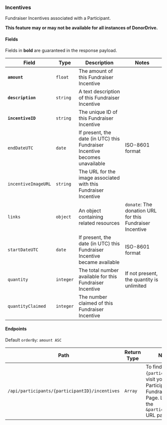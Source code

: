 ### Incentives
Fundraiser Incentives associated with a Participant.

**This feature may or may not be available for all instances of DonorDrive.**

#### Fields

Fields in **bold** are guaranteed in the response payload.

|Field|Type|Description|Notes|
|---|---|---|---|
|**`amount`**|`float`|The amount of this Fundraiser Incentive||
|**`description`**|`string`|A text description of this Fundraiser Incentive||
|**`incentiveID`**|`string`|The unique ID of this Fundraiser Incentive||
|`endDateUTC`|`date`|If present, the date (in UTC) this Fundraiser Incentive becomes unavailable|ISO-8601 format|
|`incentiveImageURL`|`string`|The URL for the image associated with this Fundraiser Incentive||
|`links`|`object`|An object containing related resources|`donate`: The donation URL for this Fundraiser Incentive|
|`startDateUTC`|`date`|If present, the date (in UTC) this Fundraiser Incentive became available|ISO-8601 format|
|`quantity`|`integer`|The total number available for this Fundraiser Incentive|If not present, the quantity is unlimited|
|`quantityClaimed`|`integer`|The number claimed of this Fundraiser Incentive||

#### Endpoints

Default `orderBy`: `amount ASC`

|Path|Return Type|Notes|
|---|---|---|
|`/api/participants/{participantID}/incentives`|`Array`|To find `{participantID}`, visit your Participant's Fundraising Page. Look for the `&participantID=` URL parameter.|